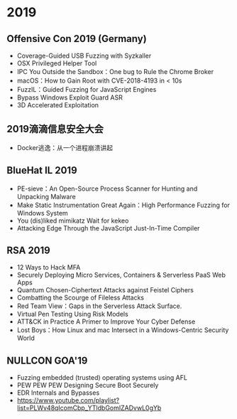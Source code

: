 # 2019

## Offensive Con 2019 (Germany)

- Coverage-Guided USB Fuzzing with Syzkaller
- OSX Privileged Helper Tool
- IPC You Outside the Sandbox：One bug to Rule the Chrome Broker
- macOS：How to Gain Root with CVE-2018-4193 in < 10s
- FuzzIL：Guided Fuzzing for JavaScript Engines
- Bypass Windows Exploit Guard ASR
- 3D Accelerated Exploitation

## 2019滴滴信息安全大会

- Docker逃逸：从一个进程崩溃讲起

## BlueHat IL 2019

- PE-sieve：An Open-Source Process Scanner for Hunting and Unpacking Malware
- Make Static Instrumentation Great Again：High Performance Fuzzing for Windows System
- You (dis)liked mimikatz Wait for kekeo
- Attacking Edge Through the JavaScript Just-In-Time Compiler

## RSA 2019

- 12 Ways to Hack MFA
- Securely Deploying Micro Services, Containers & Serverless PaaS Web Apps
- Quantum Chosen-Ciphertext Attacks against Feistel Ciphers 
- Combatting the Scourge of Fileless Attacks
- Red Team View：Gaps in the Serverless Attack Surface.
- Virtual Pen Testing Using Risk Models
- ATT&CK in Practice A Primer to Improve Your Cyber Defense
- Lost Boys：How Linux and mac Intersect in a Windows-Centric Security World

## NULLCON GOA'19

- Fuzzing embedded (trusted) operating systems using AFL
- PEW PEW PEW Designing Secure Boot Securely
- EDR Internals and Bypasses
- <https://www.youtube.com/playlist?list=PLWv48qIcomCbp_YTldbGomIZADvwL0gYb>